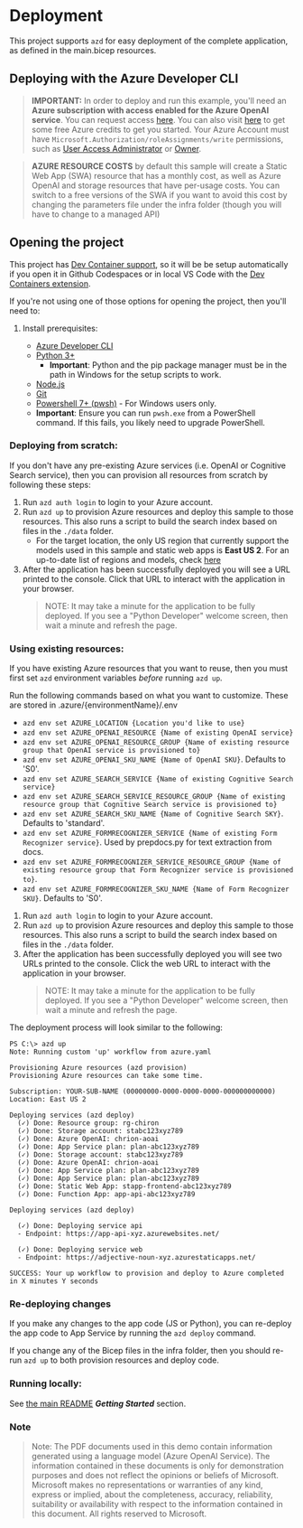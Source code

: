 # Deployment
This project supports `azd` for easy deployment of the complete application, as defined in the main.bicep resources. 

## Deploying with the Azure Developer CLI

> **IMPORTANT:** In order to deploy and run this example, you'll need an **Azure subscription with access enabled for the Azure OpenAI service**. You can request access [here](https://aka.ms/oaiapply). You can also visit [here](https://azure.microsoft.com/free/cognitive-search/) to get some free Azure credits to get you started. Your Azure Account must have `Microsoft.Authorization/roleAssignments/write` permissions, such as [User Access Administrator](https://learn.microsoft.com/azure/role-based-access-control/built-in-roles#user-access-administrator) or [Owner](https://learn.microsoft.com/azure/role-based-access-control/built-in-roles#owner).

> **AZURE RESOURCE COSTS** by default this sample will create a Static Web App (SWA) resource that has a monthly cost, as well as Azure OpenAI and storage resources that have per-usage costs. You can switch to a free versions of the SWA if you want to avoid this cost by changing the parameters file under the infra folder (though you will have to change to a managed API)

## Opening the project

This project has [Dev Container support](https://code.visualstudio.com/docs/devcontainers/containers), so it will be be setup automatically if you open it in Github Codespaces or in local VS Code with the [Dev Containers extension](https://marketplace.visualstudio.com/items?itemName=ms-vscode-remote.remote-containers).

If you're not using one of those options for opening the project, then you'll need to:

1. Install prerequisites:

    - [Azure Developer CLI](https://aka.ms/azure-dev/install)
    - [Python 3+](https://www.python.org/downloads/)
        - **Important**: Python and the pip package manager must be in the path in Windows for the setup scripts to work.
    - [Node.js](https://nodejs.org/en/download/)
    - [Git](https://git-scm.com/downloads)
    - [Powershell 7+ (pwsh)](https://github.com/powershell/powershell) - For Windows users only.
    - **Important**: Ensure you can run `pwsh.exe` from a PowerShell command. If this fails, you likely need to upgrade PowerShell.


### Deploying from scratch:

If you don't have any pre-existing Azure services (i.e. OpenAI or Cognitive Search service), then you can provision
all resources from scratch by following these steps:

1. Run `azd auth login` to login to your Azure account.
1. Run `azd up` to provision Azure resources and deploy this sample to those resources. This also runs a script to build the search index based on files in the `./data` folder.
    * For the target location, the only US region that currently support the models used in this sample and static web apps is **East US 2**. For an up-to-date list of regions and models, check [here](https://learn.microsoft.com/en-us/azure/cognitive-services/openai/concepts/models)
1. After the application has been successfully deployed you will see a URL printed to the console.  Click that URL to interact with the application in your browser.
    > NOTE: It may take a minute for the application to be fully deployed. If you see a "Python Developer" welcome screen, then wait a minute and refresh the page.

### Using existing resources:

If you have existing Azure resources that you want to reuse, then you must first set `azd` environment variables _before_ running `azd up`.

Run the following commands based on what you want to customize. These are stored in .azure/{environmentName}/.env

* `azd env set AZURE_LOCATION {Location you'd like to use}`
* `azd env set AZURE_OPENAI_RESOURCE {Name of existing OpenAI service}`
* `azd env set AZURE_OPENAI_RESOURCE_GROUP {Name of existing resource group that OpenAI service is provisioned to}`
* `azd env set AZURE_OPENAI_SKU_NAME {Name of OpenAI SKU}`. Defaults to 'S0'.
* `azd env set AZURE_SEARCH_SERVICE {Name of existing Cognitive Search service}`
* `azd env set AZURE_SEARCH_SERVICE_RESOURCE_GROUP {Name of existing resource group that Cognitive Search service is provisioned to}`
* `azd env set AZURE_SEARCH_SKU_NAME {Name of Cognitive Search SKY}`. Defaults to 'standard'.
* `azd env set AZURE_FORMRECOGNIZER_SERVICE {Name of existing Form Recognizer service}`. Used by prepdocs.py for text extraction from docs.
* `azd env set AZURE_FORMRECOGNIZER_SERVICE_RESOURCE_GROUP {Name of existing resource group that Form Recognizer service is provisioned to}`.
* `azd env set AZURE_FORMRECOGNIZER_SKU_NAME {Name of Form Recognizer SKU}`. Defaults to 'S0'.

1. Run `azd auth login` to login to your Azure account.
1. Run `azd up` to provision Azure resources and deploy this sample to those resources. This also runs a script to build the search index based on files in the `./data` folder.
1. After the application has been successfully deployed you will see two URLs printed to the console.  Click the web URL to interact with the application in your browser.
    > NOTE: It may take a minute for the application to be fully deployed. If you see a "Python Developer" welcome screen, then wait a minute and refresh the page.

The deployment process will look similar to the following:
```
PS C:\> azd up
Note: Running custom 'up' workflow from azure.yaml

Provisioning Azure resources (azd provision)
Provisioning Azure resources can take some time.

Subscription: YOUR-SUB-NAME (00000000-0000-0000-0000-000000000000)
Location: East US 2

Deploying services (azd deploy)
  (✓) Done: Resource group: rg-chiron
  (✓) Done: Storage account: stabc123xyz789
  (✓) Done: Azure OpenAI: chrion-aoai
  (✓) Done: App Service plan: plan-abc123xyz789
  (✓) Done: Storage account: stabc123xyz789
  (✓) Done: Azure OpenAI: chrion-aoai
  (✓) Done: App Service plan: plan-abc123xyz789
  (✓) Done: App Service plan: plan-abc123xyz789
  (✓) Done: Static Web App: stapp-frontend-abc123xyz789
  (✓) Done: Function App: app-api-abc123xyz789

Deploying services (azd deploy)

  (✓) Done: Deploying service api
  - Endpoint: https://app-api-xyz.azurewebsites.net/

  (✓) Done: Deploying service web
  - Endpoint: https://adjective-noun-xyz.azurestaticapps.net/

SUCCESS: Your up workflow to provision and deploy to Azure completed in X minutes Y seconds
```
### Re-deploying changes

If you make any changes to the app code (JS or Python), you can re-deploy the app code to App Service by running the `azd deploy` command.

If you change any of the Bicep files in the infra folder, then you should re-run `azd up` to both provision resources and deploy code.

### Running locally:

See [the main README](./README.md) ***Getting Started*** section.

### Note

>Note: The PDF documents used in this demo contain information generated using a language model (Azure OpenAI Service). The information contained in these documents is only for demonstration purposes and does not reflect the opinions or beliefs of Microsoft. Microsoft makes no representations or warranties of any kind, express or implied, about the completeness, accuracy, reliability, suitability or availability with respect to the information contained in this document. All rights reserved to Microsoft.
